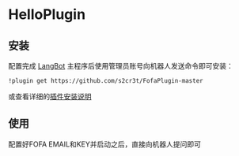 # HelloPlugin

<!--
## 插件开发者详阅

### 开始

让你的AI支持FOFA搜索

![image](https://github.com/user-attachments/assets/371278fa-1a26-49b0-81b1-8e69a8574394)

![image](https://github.com/user-attachments/assets/4561976a-cbc9-4f4c-84a9-06742868b331)
![image](https://github.com/user-attachments/assets/f6d2b94f-1075-4182-ba34-deb0436c1b22)
![image](https://github.com/user-attachments/assets/e75eb46b-cdfd-4f94-b192-8e42ac3c790e)

-->

## 安装

配置完成 [LangBot](https://github.com/RockChinQ/LangBot) 主程序后使用管理员账号向机器人发送命令即可安装：

```
!plugin get https://github.com/s2cr3t/FofaPlugin-master
```
或查看详细的[插件安装说明](https://docs.langbot.app/plugin/plugin-intro.html#%E6%8F%92%E4%BB%B6%E7%94%A8%E6%B3%95)

## 使用

配置好FOFA EMAIL和KEY并启动之后，直接向机器人提问即可
<!-- 插件开发者自行填写插件使用说明 -->

